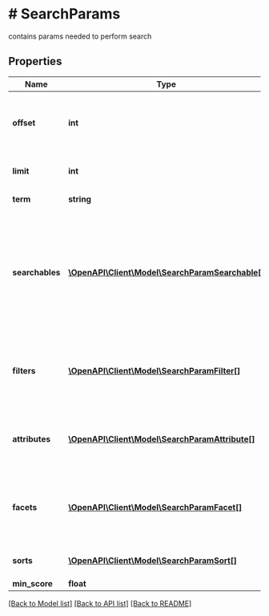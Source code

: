 # # SearchParams
contains params needed to perform search

## Properties 


Name | Type | Description | Notes
------------ | ------------- | ------------- | -------------
**offset**| **int** | number of the record where to start to take result for pagination  | [optional]
**limit**| **int** | number of search result for page  | [optional]
**term**| **string** | term to search  | [optional]
**searchables**| [**\OpenAPI\Client\Model\SearchParamSearchable[]**](SearchParamSearchable.md) | list of attributes where to search the indicated term, if not indicated it uses all in those present in index configuration  | [optional]
**filters**| [**\OpenAPI\Client\Model\SearchParamFilter[]**](SearchParamFilter.md) | list of attribute and relative value which you want to filter search results  | [optional]
**attributes**| [**\OpenAPI\Client\Model\SearchParamAttribute[]**](SearchParamAttribute.md) | attributes that you want to be present in search results  | [optional]
**facets**| [**\OpenAPI\Client\Model\SearchParamFacet[]**](SearchParamFacet.md) | list of attributes you want to create aggregation to make filter suggestion  | [optional]
**sorts**| [**\OpenAPI\Client\Model\SearchParamSort[]**](SearchParamSort.md) | params to sort search results  | [optional]
**min_score**| **float** |   | [optional]


[[Back to Model list]](../../README.md#models) [[Back to API list]](../../README.md#endpoints) [[Back to README]](../../README.md)


